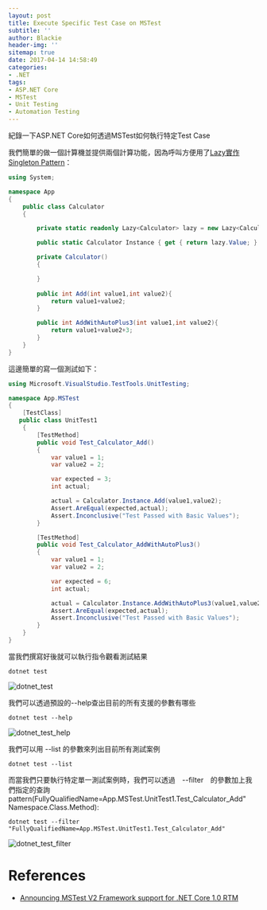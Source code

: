 ```yaml
---
layout: post
title: Execute Specific Test Case on MSTest
subtitle: ''
author: Blackie
header-img: ''
sitemap: true
date: 2017-04-14 14:58:49
categories:
- .NET
tags: 
- ASP.NET Core
- MSTest
- Unit Testing
- Automation Testing
---
```


紀錄一下ASP.NET Core如何透過MSTest如何執行特定Test Case

<!-- More -->

我們簡單的做一個計算機並提供兩個計算功能，因為呼叫方便用了[Lazy實作Singleton Pattern](https://blackie1019.github.io/2017/04/03/Singleton-Pattern-Implementation-In-CSharp/)：

```csharp
using System;

namespace App
{
    public class Calculator
    {

        private static readonly Lazy<Calculator> lazy = new Lazy<Calculator>(() => new Calculator());

        public static Calculator Instance { get { return lazy.Value; } }

        private Calculator()
        {

        }
        
        public int Add(int value1,int value2){
            return value1+value2;
        }

        public int AddWithAutoPlus3(int value1,int value2){
            return value1+value2+3;
        }
    }
}
```

這邊簡單的寫一個測試如下：

```csharp
using Microsoft.VisualStudio.TestTools.UnitTesting;

namespace App.MSTest
{
    [TestClass]
   public class UnitTest1
    {
        [TestMethod]
        public void Test_Calculator_Add()
        {
            var value1 = 1; 
            var value2 = 2;

            var expected = 3;
            int actual;

            actual = Calculator.Instance.Add(value1,value2);
            Assert.AreEqual(expected,actual);
            Assert.Inconclusive("Test Passed with Basic Values");
        }

        [TestMethod]
        public void Test_Calculator_AddWithAutoPlus3()
        {
            var value1 = 1; 
            var value2 = 2;

            var expected = 6;
            int actual;

            actual = Calculator.Instance.AddWithAutoPlus3(value1,value2);
            Assert.AreEqual(expected,actual);
            Assert.Inconclusive("Test Passed with Basic Values");
        }
    }
}

```

當我們撰寫好後就可以執行指令觀看測試結果

    dotnet test

![dotnet_test](dotnet_test.png)

我們可以透過預設的--help查出目前的所有支援的參數有哪些

    dotnet test --help

![dotnet_test_help](dotnet_test_help.png)

我們可以用 --list 的參數來列出目前所有測試案例

    dotnet test --list 

而當我們只要執行特定單一測試案例時，我們可以透過　--filter　的參數加上我們指定的查詢pattern(FullyQualifiedName=App.MSTest.UnitTest1.Test_Calculator_Add"
Namespace.Class.Method):

    dotnet test --filter "FullyQualifiedName=App.MSTest.UnitTest1.Test_Calculator_Add"

![dotnet_test_filter](dotnet_test_filter.png)

# References #

- [Announcing MSTest V2 Framework support for .NET Core 1.0 RTM
](https://blogs.msdn.microsoft.com/visualstudioalm/2016/09/01/announcing-mstest-v2-framework-support-for-net-core-1-0-rtm/)
